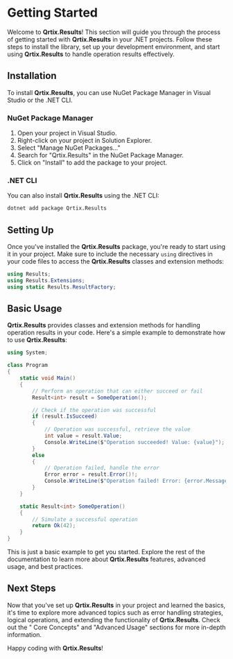 # Getting Started

Welcome to **Qrtix.Results**! This section will guide you through the process of getting started with **Qrtix.Results** in your
.NET projects. Follow these steps to install the library, set up your development environment, and start using
**Qrtix.Results** to handle operation results effectively.

## Installation

To install **Qrtix.Results**, you can use NuGet Package Manager in Visual Studio or the .NET CLI.

### NuGet Package Manager

1. Open your project in Visual Studio.
2. Right-click on your project in Solution Explorer.
3. Select "Manage NuGet Packages..."
4. Search for "Qrtix.Results" in the NuGet Package Manager.
5. Click on "Install" to add the package to your project.

### .NET CLI

You can also install **Qrtix.Results** using the .NET CLI:

```sh
dotnet add package Qrtix.Results
```

## Setting Up

Once you've installed the **Qrtix.Results** package, you're ready to start using it in your project. Make sure to include
the necessary `using` directives in your code files to access the **Qrtix.Results** classes and extension methods:

```csharp
using Results;
using Results.Extensions;
using static Results.ResultFactory;
```

## Basic Usage

**Qrtix.Results** provides classes and extension methods for handling operation results in your code. Here's a simple
example to demonstrate how to use **Qrtix.Results**:

```csharp
using System;

class Program
{
    static void Main()
    {
        // Perform an operation that can either succeed or fail
        Result<int> result = SomeOperation();

        // Check if the operation was successful
        if (result.IsSucceed)
        {
            // Operation was successful, retrieve the value
            int value = result.Value;
            Console.WriteLine($"Operation succeeded! Value: {value}");
        }
        else
        {
            // Operation failed, handle the error
            Error error = result.Error()!;
            Console.WriteLine($"Operation failed! Error: {error.Message}");
        }
    }

    static Result<int> SomeOperation()
    {
        // Simulate a successful operation
        return Ok(42);
    }
}
```

This is just a basic example to get you started. Explore the rest of the documentation to learn more about **Qrtix.Results**
features, advanced usage, and best practices.

## Next Steps

Now that you've set up **Qrtix.Results** in your project and learned the basics, it's time to explore more advanced topics
such as error handling strategies, logical operations, and extending the functionality of **Qrtix.Results**. Check out the "
Core Concepts" and "Advanced Usage" sections for more in-depth information.

Happy coding with **Qrtix.Results**!
